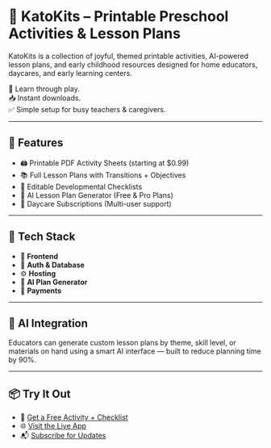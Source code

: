 # 🎨 KatoKits – Printable Preschool Activities & Lesson Plans

KatoKits is a collection of joyful, themed printable activities, AI-powered lesson plans, and early childhood resources designed for home educators, daycares, and early learning centers.

🧠 Learn through play.  
📥 Instant downloads.  
✅ Simple setup for busy teachers & caregivers.

---

## 🧩 Features

- 🖨️ Printable PDF Activity Sheets (starting at $0.99)
- 📚 Full Lesson Plans with Transitions + Objectives
- 🧾 Editable Developmental Checklists
- 🎯 AI Lesson Plan Generator (Free & Pro Plans)
- 🏫 Daycare Subscriptions (Multi-user support)

---

## 🧪 Tech Stack

- 🧬 **Frontend**
- 🔐 **Auth & Database**
- ⚙️ **Hosting**
- 🧠 **AI Plan Generator**
- 🛒 **Payments**

---

## 🧠 AI Integration

Educators can generate custom lesson plans by theme, skill level, or materials on hand using a smart AI interface — built to reduce planning time by 90%.

---

## 📦 Try It Out

- 🎁 [Get a Free Activity + Checklist](https://katokits.ca/free)
- 🌐 [Visit the Live App](https://katokits.ca)
- 📬 [Subscribe for Updates](https://katokits.ca/signup)
